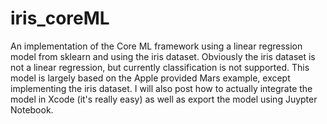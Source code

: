 # iris_coreML
An implementation of the Core ML framework using a linear regression model from sklearn and using the iris dataset. Obviously the iris dataset is not a linear regression, but currently classification is not supported. This model is largely based on the Apple provided Mars example, except implementing the iris dataset. 
I will also post how to actually integrate the model in Xcode (it's really easy) as well as export the model using Juypter Notebook.

